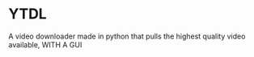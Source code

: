 # YTDL
A video downloader made in python that pulls the highest quality video available, WITH A GUI
